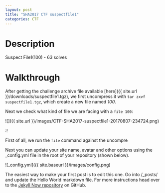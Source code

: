 ```yaml
---
layout: post
title: "SHA2017 CTF suspectfile1"
categories: CTF
---
```


# Description
Suspect File1(100) - 63 solves


# Walkthrough

After getting the challenge archive file available [here]({{ site.url }}/downloads/suspectfile1.tgz), we first uncompress it with `tar zxvf suspectfile1.tgz`, which create a new file named _100_.

Next we check what kind of file we are facing with a `file 100`:

![]({{ site.url }}/images/CTF-SHA2017-suspectfile1-20170807-234724.png)

:!

First of all, we run the `file` command against the uncompre

Next you can update your site name, avatar and other options using the _config.yml file in the root of your repository (shown below).

![_config.yml]({{ site.baseurl }}/images/config.png)

The easiest way to make your first post is to edit this one. Go into /_posts/ and update the Hello World markdown file. For more instructions head over to the [Jekyll Now repository](https://github.com/barryclark/jekyll-now) on GitHub.
